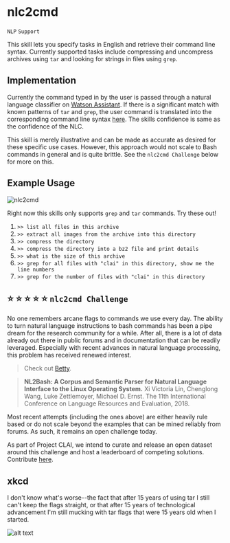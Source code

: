 # nlc2cmd

`NLP` `Support`

This skill lets you specify tasks in English and retrieve their command line syntax. Currently supported tasks include compressing and uncompress archives using `tar` and looking for strings in files using `grep`.

## Implementation

Currently the command typed in by the user is passed through a natural language classifier on 
[Watson Assistant](https://www.ibm.com/cloud/watson-assistant/). 
If there is a significant match with known patterns of `tar` and `grep`,
the user command is translated into the corresponding command line syntax [here](./wa_skills/).
The skills confidence is same as the confidence of the NLC.  

This skill is merely illustrative and can be made as accurate as desired for these
specific use cases. However, this approach would not scale to Bash commands
in general and is quite brittle. See the `nlc2cmd Challenge` below for more on this.

## Example Usage

![nlc2cmd](https://www.dropbox.com/s/x0nxcujpzsyv6vd/nlc2cmd.gif?raw=1)

Right now this skills only supports `grep` and `tar` commands. Try these out!

1. `>> list all files in this archive`
2. `>> extract all images from the archive into this directory`
3. `>> compress the directory`
4. `>> compress the directory into a bz2 file and print details`
5. `>> what is the size of this archive`
6. `>> grep for all files with "clai" in this directory, show me the line numbers`
7. `>> grep for the number of files with "clai" in this directory`

## :star: :star: :star: :star: :star: `nlc2cmd Challenge`

No one remembers arcane flags to commands we use every day.
The ability to turn natural language instructions to bash commands has been a pipe 
dream for the research community for a while. 
After all, there is a lot of data already out there in public forums and in documentation
that can be readily leveraged. 
Especially with recent advances in natural language processing, 
this problem has received renewed interest.

> Check out [Betty](https://github.com/pickhardt/betty).

> **NL2Bash: A Corpus and Semantic Parser for Natural Language Interface to the Linux Operating System.**
Xi Victoria Lin, Chenglong Wang, Luke Zettlemoyer, Michael D. Ernst. 
The 11th International Conference on Language Resources and Evaluation, 2018.

Most recent attempts (including the ones above) are either heavily rule based or 
do not scale beyond the examples that can be mined reliably from forums. 
As such, it remains an open challenge today.

As part of Project CLAI, we intend to curate and release an open dataset around this 
challenge and host a leaderboard of competing solutions. 
Contribute [here](https://forms.gle/MXWfGYCtiVDNfNdU8).

## xkcd
I don't know what's worse--the fact that after 15 years of using tar I still can't keep the flags straight, or that after 15 years of technological advancement I'm still mucking with tar flags that were 15 years old when I started.  

![alt text](https://imgs.xkcd.com/comics/tar.png "I don't know what's worse--the fact that after 15 years of using tar I still can't keep the flags straight, or that after 15 years of technological advancement I'm still mucking with tar flags that were 15 years old when I started.")
